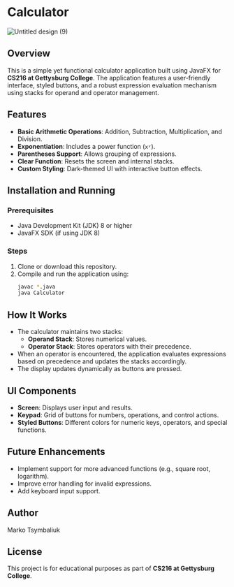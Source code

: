 # Calculator

![Untitled design (9)](https://github.com/user-attachments/assets/4feadd11-d164-4a86-b3a8-fb1132c4ef36)


## Overview
This is a simple yet functional calculator application built using JavaFX for **CS216 at Gettysburg College**. The application features a user-friendly interface, styled buttons, and a robust expression evaluation mechanism using stacks for operand and operator management.

## Features
- **Basic Arithmetic Operations**: Addition, Subtraction, Multiplication, and Division.
- **Exponentiation**: Includes a power function (`xʸ`).
- **Parentheses Support**: Allows grouping of expressions.
- **Clear Function**: Resets the screen and internal stacks.
- **Custom Styling**: Dark-themed UI with interactive button effects.

## Installation and Running
### Prerequisites
- Java Development Kit (JDK) 8 or higher
- JavaFX SDK (if using JDK 8)

### Steps
1. Clone or download this repository.
2. Compile and run the application using:
   ```sh
   javac *.java
   java Calculator
   ```

## How It Works
- The calculator maintains two stacks:
  - **Operand Stack**: Stores numerical values.
  - **Operator Stack**: Stores operators with their precedence.
- When an operator is encountered, the application evaluates expressions based on precedence and updates the stacks accordingly.
- The display updates dynamically as buttons are pressed.

## UI Components
- **Screen**: Displays user input and results.
- **Keypad**: Grid of buttons for numbers, operations, and control actions.
- **Styled Buttons**: Different colors for numeric keys, operators, and special functions.

## Future Enhancements
- Implement support for more advanced functions (e.g., square root, logarithm).
- Improve error handling for invalid expressions.
- Add keyboard input support.

## Author
Marko Tsymbaliuk

## License
This project is for educational purposes as part of **CS216 at Gettysburg College**.

